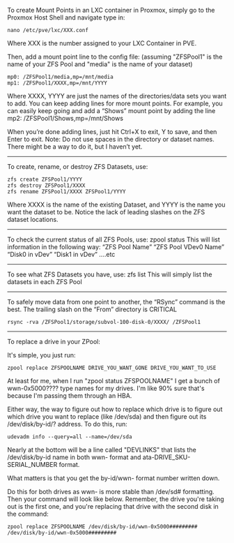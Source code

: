 To create Mount Points in an LXC container in Proxmox, simply go to the Proxmox Host Shell and navigate type in:

	nano /etc/pve/lxc/XXX.conf

Where XXX is the number assigned to your LXC Container in PVE.

Then, add a mount point line to the config file: (assuming "ZFSPool1" is the name of your ZFS Pool and "media" is the name of your dataset)

	mp0: /ZFSPool1/media,mp=/mnt/media
	mp1: /ZFSPool1/XXXX,mp=/mnt/YYYY

Where XXXX, YYYY are just the names of the directories/data sets you want to add.
You can keep adding lines for more mount points.  For example, you can easily keep going and add a “Shows” mount point by adding the line
	mp2: /ZFSPool1/Shows,mp=/mnt/Shows

When you’re done adding lines, just hit Ctrl+X to exit, Y to save, and then Enter to exit.
Note: Do not use spaces in the directory or dataset names.  There might be a way to do it, but I haven’t yet.
____________________________________________________________________________

To create, rename, or destroy ZFS Datasets, use:
	
	zfs create ZFSPool1/YYYY
	zfs destroy ZFSPool1/XXXX
	zfs rename ZFSPool1/XXXX ZFSPool1/YYYY

Where XXXX is the name of the existing Dataset, and YYYY is the name you want the dataset to be.  Notice the lack of leading slashes on the ZFS dataset locations.
____________________________________________________________________________

To check the current status of all ZFS Pools, use:
zpool status
This will list information in the following way:
“ZFS Pool Name”
	“ZFS Pool VDev0 Name”
		“Disk0 in vDev”
		“Disk1 in vDev”
….etc
____________________________________________________________________________

To see what ZFS Datasets you have, use:
	zfs list
This will simply list the datasets in each ZFS Pool
____________________________________________________________________________

To safely move data from one point to another, the “RSync” command is the best.
The trailing slash on the “From” directory is CRITICAL

	rsync -rva /ZFSPool1/storage/subvol-100-disk-0/XXXX/ /ZFSPool1
____________________________________________________________________________

To replace a drive in your ZPool:

It's simple, you just run:
	
	zpool replace ZFSPOOLNAME DRIVE_YOU_WANT_GONE DRIVE_YOU_WANT_TO_USE

At least for me, when I run "zpool status ZFSPOOLNAME" I get a bunch of wwn-0x5000???? type names for my drives.  I'm like 90% sure that's because I'm passing them through an HBA.

Either way, the way to figure out how to replace which drive is to figure out which drive you want to replace (like /dev/sda) and then figure out its /dev/disk/by-id/? address.  To do this, run:

	udevadm info --query=all --name=/dev/sda
	
Nearly at the bottom will be a line called "DEVLINKS" that lists the /dev/disk/by-id name in both wwn- format and ata-DRIVE_SKU-SERIAL_NUMBER format.

What matters is that you get the by-id/wwn- format number written down.

Do this for both drives as wwn- is more stable than /dev/sd# formatting.  Then your command will look like below.  Remember, the drive you're taking out is the first one, and you're replacing that drive with the second disk in the command:

	zpool replace ZFSPOOLNAME /dev/disk/by-id/wwn-0x5000######### /dev/disk/by-id/wwn-0x5000#########
